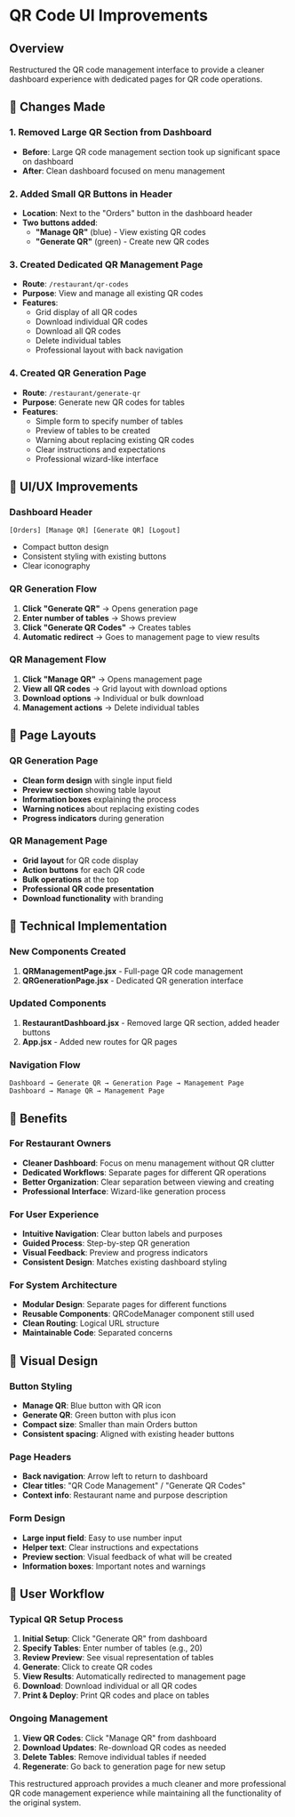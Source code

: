 # QR Code UI Improvements

## Overview
Restructured the QR code management interface to provide a cleaner dashboard experience with dedicated pages for QR code operations.

## 🎯 Changes Made

### 1. **Removed Large QR Section from Dashboard**
- **Before**: Large QR code management section took up significant space on dashboard
- **After**: Clean dashboard focused on menu management

### 2. **Added Small QR Buttons in Header**
- **Location**: Next to the "Orders" button in the dashboard header
- **Two buttons added**:
  - **"Manage QR"** (blue) - View existing QR codes
  - **"Generate QR"** (green) - Create new QR codes

### 3. **Created Dedicated QR Management Page**
- **Route**: `/restaurant/qr-codes`
- **Purpose**: View and manage all existing QR codes
- **Features**:
  - Grid display of all QR codes
  - Download individual QR codes
  - Download all QR codes
  - Delete individual tables
  - Professional layout with back navigation

### 4. **Created QR Generation Page**
- **Route**: `/restaurant/generate-qr`
- **Purpose**: Generate new QR codes for tables
- **Features**:
  - Simple form to specify number of tables
  - Preview of tables to be created
  - Warning about replacing existing QR codes
  - Clear instructions and expectations
  - Professional wizard-like interface

## 🎨 UI/UX Improvements

### Dashboard Header
```
[Orders] [Manage QR] [Generate QR] [Logout]
```
- Compact button design
- Consistent styling with existing buttons
- Clear iconography

### QR Generation Flow
1. **Click "Generate QR"** → Opens generation page
2. **Enter number of tables** → Shows preview
3. **Click "Generate QR Codes"** → Creates tables
4. **Automatic redirect** → Goes to management page to view results

### QR Management Flow
1. **Click "Manage QR"** → Opens management page
2. **View all QR codes** → Grid layout with download options
3. **Download options** → Individual or bulk download
4. **Management actions** → Delete individual tables

## 📱 Page Layouts

### QR Generation Page
- **Clean form design** with single input field
- **Preview section** showing table layout
- **Information boxes** explaining the process
- **Warning notices** about replacing existing codes
- **Progress indicators** during generation

### QR Management Page
- **Grid layout** for QR code display
- **Action buttons** for each QR code
- **Bulk operations** at the top
- **Professional QR code presentation**
- **Download functionality** with branding

## 🔧 Technical Implementation

### New Components Created
1. **QRManagementPage.jsx** - Full-page QR code management
2. **QRGenerationPage.jsx** - Dedicated QR generation interface

### Updated Components
1. **RestaurantDashboard.jsx** - Removed large QR section, added header buttons
2. **App.jsx** - Added new routes for QR pages

### Navigation Flow
```
Dashboard → Generate QR → Generation Page → Management Page
Dashboard → Manage QR → Management Page
```

## 🎯 Benefits

### For Restaurant Owners
- **Cleaner Dashboard**: Focus on menu management without QR clutter
- **Dedicated Workflows**: Separate pages for different QR operations
- **Better Organization**: Clear separation between viewing and creating
- **Professional Interface**: Wizard-like generation process

### For User Experience
- **Intuitive Navigation**: Clear button labels and purposes
- **Guided Process**: Step-by-step QR generation
- **Visual Feedback**: Preview and progress indicators
- **Consistent Design**: Matches existing dashboard styling

### For System Architecture
- **Modular Design**: Separate pages for different functions
- **Reusable Components**: QRCodeManager component still used
- **Clean Routing**: Logical URL structure
- **Maintainable Code**: Separated concerns

## 🎨 Visual Design

### Button Styling
- **Manage QR**: Blue button with QR icon
- **Generate QR**: Green button with plus icon
- **Compact size**: Smaller than main Orders button
- **Consistent spacing**: Aligned with existing header buttons

### Page Headers
- **Back navigation**: Arrow left to return to dashboard
- **Clear titles**: "QR Code Management" / "Generate QR Codes"
- **Context info**: Restaurant name and purpose description

### Form Design
- **Large input field**: Easy to use number input
- **Helper text**: Clear instructions and expectations
- **Preview section**: Visual feedback of what will be created
- **Information boxes**: Important notes and warnings

## 🔄 User Workflow

### Typical QR Setup Process
1. **Initial Setup**: Click "Generate QR" from dashboard
2. **Specify Tables**: Enter number of tables (e.g., 20)
3. **Review Preview**: See visual representation of tables
4. **Generate**: Click to create QR codes
5. **View Results**: Automatically redirected to management page
6. **Download**: Download individual or all QR codes
7. **Print & Deploy**: Print QR codes and place on tables

### Ongoing Management
1. **View QR Codes**: Click "Manage QR" from dashboard
2. **Download Updates**: Re-download QR codes as needed
3. **Delete Tables**: Remove individual tables if needed
4. **Regenerate**: Go back to generation page for new setup

This restructured approach provides a much cleaner and more professional QR code management experience while maintaining all the functionality of the original system.